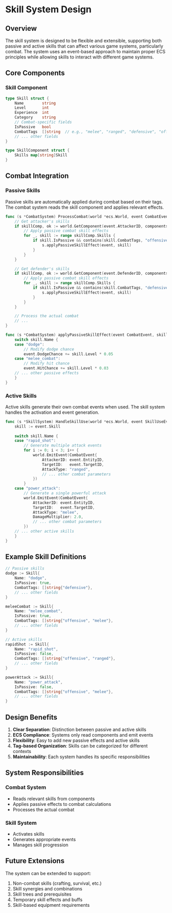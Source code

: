 # Skill System Design

## Overview

The skill system is designed to be flexible and extensible, supporting both passive and active skills that can affect various game systems, particularly combat. The system uses an event-based approach to maintain proper ECS principles while allowing skills to interact with different game systems.

## Core Components

### Skill Component

```go
type Skill struct {
    Name        string
    Level       int
    Experience  int
    Category    string
    // Combat-specific fields
    IsPassive   bool
    CombatTags  []string  // e.g., "melee", "ranged", "defensive", "offensive"
    // ... other fields
}

type SkillComponent struct {
    Skills map[string]Skill
}
```

## Combat Integration

### Passive Skills

Passive skills are automatically applied during combat based on their tags. The combat system reads the skill component and applies relevant effects.

```go
func (s *CombatSystem) ProcessCombat(world *ecs.World, event CombatEvent) {
    // Get attacker's skills
    if skillComp, ok := world.GetComponent(event.AttackerID, components.Skill); ok {
        // Apply passive combat skill effects
        for _, skill := range skillComp.Skills {
            if skill.IsPassive && contains(skill.CombatTags, "offensive") {
                s.applyPassiveSkillEffect(event, skill)
            }
        }
    }

    // Get defender's skills
    if skillComp, ok := world.GetComponent(event.DefenderID, components.Skill); ok {
        // Apply passive combat skill effects
        for _, skill := range skillComp.Skills {
            if skill.IsPassive && contains(skill.CombatTags, "defensive") {
                s.applyPassiveSkillEffect(event, skill)
            }
        }
    }

    // Process the actual combat
    // ...
}

func (s *CombatSystem) applyPassiveSkillEffect(event CombatEvent, skill Skill) {
    switch skill.Name {
    case "dodge":
        // Modify dodge chance
        event.DodgeChance += skill.Level * 0.05
    case "melee_combat":
        // Modify hit chance
        event.HitChance += skill.Level * 0.03
    // ... other passive effects
    }
}
```

### Active Skills

Active skills generate their own combat events when used. The skill system handles the activation and event generation.

```go
func (s *SkillSystem) HandleSkillUse(world *ecs.World, event SkillUseEvent) {
    skill := event.Skill
    
    switch skill.Name {
    case "rapid_shot":
        // Generate multiple attack events
        for i := 0; i < 3; i++ {
            world.EmitEvent(CombatEvent{
                AttackerID: event.EntityID,
                TargetID:   event.TargetID,
                AttackType: "ranged",
                // ... other combat parameters
            })
        }
    case "power_attack":
        // Generate a single powerful attack
        world.EmitEvent(CombatEvent{
            AttackerID: event.EntityID,
            TargetID:   event.TargetID,
            AttackType: "melee",
            DamageMultiplier: 2.0,
            // ... other combat parameters
        })
    // ... other active skills
    }
}
```

## Example Skill Definitions

```go
// Passive skills
dodge := Skill{
    Name: "dodge",
    IsPassive: true,
    CombatTags: []string{"defensive"},
    // ... other fields
}

meleeCombat := Skill{
    Name: "melee_combat",
    IsPassive: true,
    CombatTags: []string{"offensive", "melee"},
    // ... other fields
}

// Active skills
rapidShot := Skill{
    Name: "rapid_shot",
    IsPassive: false,
    CombatTags: []string{"offensive", "ranged"},
    // ... other fields
}

powerAttack := Skill{
    Name: "power_attack",
    IsPassive: false,
    CombatTags: []string{"offensive", "melee"},
    // ... other fields
}
```

## Design Benefits

1. **Clear Separation**: Distinction between passive and active skills
2. **ECS Compliance**: Systems only read components and emit events
3. **Flexibility**: Easy to add new passive effects and active skills
4. **Tag-based Organization**: Skills can be categorized for different contexts
5. **Maintainability**: Each system handles its specific responsibilities

## System Responsibilities

### Combat System
- Reads relevant skills from components
- Applies passive effects to combat calculations
- Processes the actual combat

### Skill System
- Activates skills
- Generates appropriate events
- Manages skill progression

## Future Extensions

The system can be extended to support:
1. Non-combat skills (crafting, survival, etc.)
2. Skill synergies and combinations
3. Skill trees and prerequisites
4. Temporary skill effects and buffs
5. Skill-based equipment requirements 